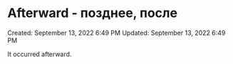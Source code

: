 # Afterward - позднее, после

Created: September 13, 2022 6:49 PM
Updated: September 13, 2022 6:49 PM

It occurred afterward.